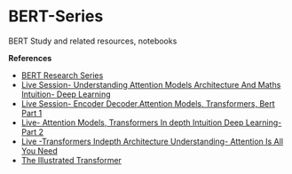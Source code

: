 # BERT-Series
BERT Study and related resources, notebooks

**References**

* [BERT Research Series](https://www.youtube.com/playlist?list=PLam9sigHPGwOBuH4_4fr-XvDbe5uneaf6)
* [Live Session- Understanding Attention Models Architecture And Maths Intuition- Deep Learning](https://www.youtube.com/watch?v=fdhojC37_Co&list=PLZoTAELRMXVPGU70ZGsckrMdr0FteeRUi&index=53)
* [Live Session- Encoder Decoder,Attention Models, Transformers, Bert Part 1](https://www.youtube.com/watch?v=bHfXYQgn0Cc&list=PLZoTAELRMXVPGU70ZGsckrMdr0FteeRUi&index=54)
* [Live- Attention Models, Transformers In depth Intuition Deep Learning- Part 2](https://www.youtube.com/watch?v=ZU12u6-ewP0&list=PLZoTAELRMXVPGU70ZGsckrMdr0FteeRUi&index=55)
* [Live -Transformers Indepth Architecture Understanding- Attention Is All You Need](https://www.youtube.com/watch?v=SMZQrJ_L1vo&list=PLZoTAELRMXVPGU70ZGsckrMdr0FteeRUi&index=56)
* [The Illustrated Transformer](http://jalammar.github.io/illustrated-transformer/)

